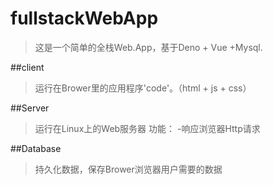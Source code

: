 # fullstackWebApp

>这是一个简单的全栈Web.App，基于Deno + Vue +Mysql.

##client

>运行在Brower里的应用程序'code'。（html + js + css）

##Server

>运行在Linux上的Web服务器
功能：
-响应浏览器Http请求

##Database

>持久化数据，保存Brower浏览器用户需要的数据
